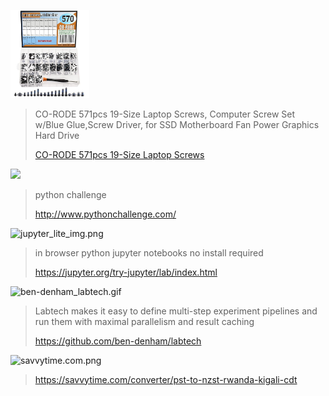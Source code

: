 


<img src='IT_media\CO-RODE 571pcs 19-Size Laptop Screws, Computer Screw Set wBlue Glue,Screw Driver, for SSD Motherboard Fan Power Graphics Hard Drive     81ZshTpveNL._SX466_.jpg' width='25%'><br>
> CO-RODE 571pcs 19-Size Laptop Screws, Computer Screw Set w/Blue Glue,Screw Driver, for SSD Motherboard Fan Power Graphics Hard Drive
> 
> [CO-RODE 571pcs 19-Size Laptop Screws](https://www.amazon.com/CO-RODE-Notebook-Computer-Motherboard-Graphics/dp/B09LTS1CFV/ref=sr_1_18?hvadid=570571435184&hvdev=c&hvlocphy=9031329&hvnetw=g&hvqmt=b&hvrand=8193634966010099184&hvtargid=kwd-367918365071&hydadcr=18064_13462302&keywords=lenovo+laptop+replacement+screws&qid=1704512956&sr=8-18)

![](useful_sites_media\python_challenge_logo.jpg)
> python challenge
>  
> http://www.pythonchallenge.com/

![jupyter_lite_img.png](useful_sites_media%2Fjupyter_lite_img.png)
> in browser python jupyter notebooks no install required
> 
> https://jupyter.org/try-jupyter/lab/index.html

![ben-denham_labtech.gif](useful_sites_media%2Fben-denham_labtech.gif)
> Labtech makes it easy to define multi-step experiment pipelines and run them with maximal parallelism and result caching
> 
> https://github.com/ben-denham/labtech

![savvytime.com.png](useful_sites_media%2Fsavvytime.com.png)
> https://savvytime.com/converter/pst-to-nzst-rwanda-kigali-cdt
> 
> 


